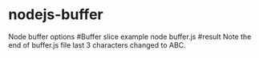 # nodejs-buffer
Node buffer options
#Buffer slice example
node buffer.js
#result
Note the end of buffer.js file last 3 characters changed to ABC.
